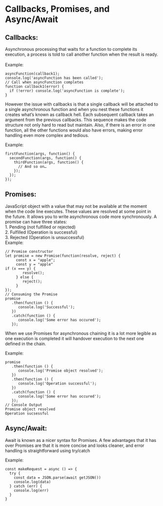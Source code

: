 <h1><b>Callbacks, Promises, and Async/Await</b></h1>

<h2><b>Callbacks:</b></h2> Asynchronous processing that waits for a function to complete its execution, a process is told to call another function when the result is ready.
<br>
<br>
Example:

```
asyncFunction(callback1);
console.log('asyncFunction has been called');
// Call when asyncFunction completes
function callback1(error) {
  if (!error) console.log('asyncFunction is complete');
}
```

However the issue with callbacks is that a single callback will be attached to a single asynchronous function and when you nest these functions it creates what’s known as callback hell. Each subsequent callback takes an argument from the previous callbacks. This sequence makes the code structure not only hard to read but maintain. Also, if there is an error in one function, all the other functions would also have errors, making error handling even more complex and tedious. 

Example:
``` 
firstFunction(args, function() {
  secondFunction(args, function() {
    thirdFunction(args, function() {
      // And so on…
    });
  });
});
```

<h2><b>Promises:</b></h2>  JavaScript object with a value that may not be available at the moment when the code line executes. These values are resolved at some point in the future. It allows you to write asynchronous code more synchronously. A promise can have three states: 
<br>
1. Pending (not fulfilled or rejected)
<br>
2. Fulfilled (Operation is successful)
<br>
3. Rejected (Operation is unsuccessful)
<br>
Example:
<br>

```
// Promise constructor
let promise = new Promise(function(resolve, reject) {
     const x = "apple";
     const y = "apple"
if (x === y) {
        resolve();
     } else {
        reject();
     }
});
// Consuming the Promise
promise
   .then(function () {
      console.log('Successful');
   })
   .catch(function () {
      console.log('Some error has occured');
   });
```

When we use Promises for asynchronous chaining it is a lot more legible as one execution is completed it will handover execution to the next one defined in the chain. 

Example:
```
promise
   .then(function () {
      console.log('Promise object resolved');
   })
   .then(function () {
      console.log('Operation successful');
   })
   .catch(function () {
      console.log('Some error has occured');
   });
// Console Output
Promise object resolved
Operation sucsessful
```

<h2><b>Async/Await:</b></h2>  Await is known as a nicer syntax for Promises. A few advantages that it has over Promises are that it is more concise and looks cleaner, and error handling is straightforward using try/catch 

Example: 
```
const makeRequest = async () => {
  try {
    const data = JSON.parse(await getJSON())
    console.log(data)
  } catch (err) {
    console.log(err)
  }
}
```

